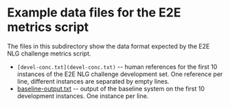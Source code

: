 Example data files for the E2E metrics script
=============================================

The files in this subdirectory show the data format expected by the E2E NLG 
challenge metrics script.

* `[devel-conc.txt](devel-conc.txt)` -- human references for the first 10 instances
    of the E2E NLG challenge development set. One reference per line, different 
    instances are separated by empty lines.
* [baseline-output.txt](baseline-output.txt) -- output of the baseline system on
    the first 10 development instances. One instance per line.

